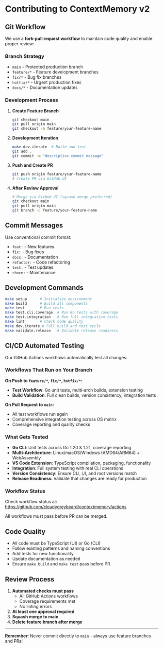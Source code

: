 # Contributing to ContextMemory v2

## Git Workflow

We use a **fork-pull request workflow** to maintain code quality and enable proper review:

### Branch Strategy

- `main` - Protected production branch
- `feature/*` - Feature development branches  
- `fix/*` - Bug fix branches
- `hotfix/*` - Urgent production fixes
- `docs/*` - Documentation updates

### Development Process

1. **Create Feature Branch**
   ```bash
   git checkout main
   git pull origin main
   git checkout -b feature/your-feature-name
   ```

2. **Development Iteration**
   ```bash
   make dev.iterate  # Build and test
   git add .
   git commit -m "descriptive commit message"
   ```

3. **Push and Create PR**
   ```bash
   git push origin feature/your-feature-name
   # Create PR via GitHub UI
   ```

4. **After Review Approval**
   ```bash
   # Merge via GitHub UI (squash merge preferred)
   git checkout main
   git pull origin main
   git branch -d feature/your-feature-name
   ```

## Commit Messages

Use conventional commit format:
- `feat:` - New features
- `fix:` - Bug fixes  
- `docs:` - Documentation
- `refactor:` - Code refactoring
- `test:` - Test updates
- `chore:` - Maintenance

## Development Commands

```bash
make setup      # Initialize environment
make build      # Build all components  
make test       # Run tests
make test.cli.coverage  # Run Go tests with coverage
make test.integration   # Run full integration tests
make lint       # Check code quality
make dev.iterate # Full build and test cycle
make validate.release   # Validate release readiness
```

## CI/CD Automated Testing

Our GitHub Actions workflows automatically test all changes:

### Workflows That Run on Your Branch

**On Push to `feature/*`, `fix/*`, `hotfix/*`:**
- **Test Workflow**: Go unit tests, multi-arch builds, extension testing
- **Build Validation**: Full clean builds, version consistency, integration tests

**On Pull Request to `main`:**
- All test workflows run again
- Comprehensive integration testing across OS matrix
- Coverage reporting and quality checks

### What Gets Tested

- **Go CLI**: Unit tests across Go 1.20 & 1.21, coverage reporting
- **Multi-Architecture**: Linux/macOS/Windows (AMD64/ARM64) + WebAssembly
- **VS Code Extension**: TypeScript compilation, packaging, functionality
- **Integration**: Full system testing with real CLI operations
- **Version Consistency**: Ensure CLI, UI, and root versions match
- **Release Readiness**: Validate that changes are ready for production

### Workflow Status

Check workflow status at: https://github.com/cloudygreybeard/contextmemory/actions

All workflows must pass before PR can be merged.

## Code Quality

- All code must be TypeScript (UI) or Go (CLI)
- Follow existing patterns and naming conventions
- Add tests for new functionality
- Update documentation as needed
- Ensure `make build` and `make test` pass before PR

## Review Process

1. **Automated checks must pass**
   - All GitHub Actions workflows
   - Coverage requirements met
   - No linting errors
2. **At least one approval required**
3. **Squash merge to main**
4. **Delete feature branch after merge**

---

**Remember**: Never commit directly to `main` - always use feature branches and PRs!
